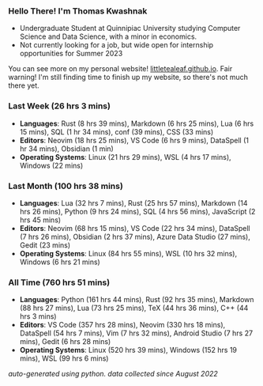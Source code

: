 
### Hello There! I'm Thomas Kwashnak

- Undergraduate Student at Quinnipiac University studying Computer Science and Data Science, with a minor in economics.
- Not currently looking for a job, but wide open for internship opportunities for Summer 2023

You can see more on my personal website! [littletealeaf.github.io](https://littletealeaf.github.io). Fair warning! I'm still finding time to finish up my website, so there's not much there yet.

### Last Week (26 hrs 3 mins)
- **Languages**: Rust (8 hrs 39 mins), Markdown (6 hrs 25 mins), Lua (6 hrs 15 mins), SQL (1 hr 34 mins), conf (39 mins), CSS (33 mins)
- **Editors**: Neovim (18 hrs 25 mins), VS Code (6 hrs 9 mins), DataSpell (1 hr 34 mins), Obsidian (1 min)
- **Operating Systems**: Linux (21 hrs 29 mins), WSL (4 hrs 17 mins), Windows (22 mins)
    
### Last Month (100 hrs 38 mins)
- **Languages**: Lua (32 hrs 7 mins), Rust (25 hrs 57 mins), Markdown (14 hrs 26 mins), Python (9 hrs 24 mins), SQL (4 hrs 56 mins), JavaScript (2 hrs 45 mins)
- **Editors**: Neovim (68 hrs 15 mins), VS Code (22 hrs 34 mins), DataSpell (7 hrs 26 mins), Obsidian (2 hrs 37 mins), Azure Data Studio (27 mins), Gedit (23 mins)
- **Operating Systems**: Linux (84 hrs 55 mins), WSL (10 hrs 32 mins), Windows (6 hrs 21 mins)
    
### All Time (760 hrs 51 mins)
- **Languages**: Python (161 hrs 44 mins), Rust (92 hrs 35 mins), Markdown (88 hrs 27 mins), Lua (73 hrs 25 mins), TeX (44 hrs 36 mins), C++ (44 hrs 3 mins)
- **Editors**: VS Code (357 hrs 28 mins), Neovim (330 hrs 18 mins), DataSpell (54 hrs 7 mins), Vim (7 hrs 32 mins), Android Studio (7 hrs 27 mins), Gedit (6 hrs 28 mins)
- **Operating Systems**: Linux (520 hrs 39 mins), Windows (152 hrs 19 mins), WSL (99 hrs 6 mins)
    

*auto-generated using python. data collected since August 2022*
